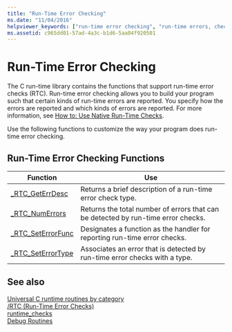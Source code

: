```yaml
---
title: "Run-Time Error Checking"
ms.date: "11/04/2016"
helpviewer_keywords: ["run-time error checking", "run-time errors, checking"]
ms.assetid: c965dd01-57ad-4a3c-b1d6-5aa04f920501
---
```

# Run-Time Error Checking

The C run-time library contains the functions that support run-time error checks (RTC). Run-time error checking allows you to build your program such that certain kinds of run-time errors are reported. You specify how the errors are reported and which kinds of errors are reported. For more information, see [How to: Use Native Run-Time Checks](/visualstudio/debugger/how-to-use-native-run-time-checks).

Use the following functions to customize the way your program does run-time error checking.

## Run-Time Error Checking Functions

|Function|Use|
|--------------|---------|
|[_RTC_GetErrDesc](../c-runtime-library/reference/rtc-geterrdesc.md)|Returns a brief description of a run-time error check type.|
|[_RTC_NumErrors](../c-runtime-library/reference/rtc-numerrors.md)|Returns the total number of errors that can be detected by run-time error checks.|
|[_RTC_SetErrorFunc](../c-runtime-library/reference/rtc-seterrorfunc.md)|Designates a function as the handler for reporting run-time error checks.|
|[_RTC_SetErrorType](../c-runtime-library/reference/rtc-seterrortype.md)|Associates an error that is detected by run-time error checks with a type.|

## See also

[Universal C runtime routines by category](../c-runtime-library/run-time-routines-by-category.md)<br/>
[/RTC (Run-Time Error Checks)](../build/reference/rtc-run-time-error-checks.md)<br/>
[runtime_checks](../preprocessor/runtime-checks.md)<br/>
[Debug Routines](../c-runtime-library/debug-routines.md)<br/>

